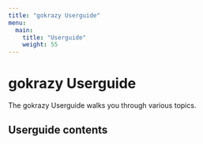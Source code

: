 ```yaml
---
title: "gokrazy Userguide"
menu:
  main:
    title: "Userguide"
    weight: 55
---
```


# gokrazy Userguide

The gokrazy Userguide walks you through various topics.

## Userguide contents
